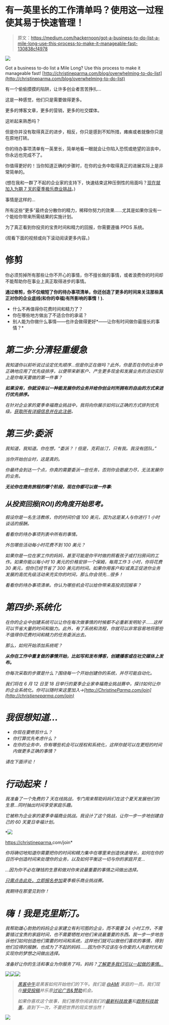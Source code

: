 # 有一英里长的工作清单吗？使用这一过程使其易于快速管理！

> 原文：<https://medium.com/hackernoon/got-a-business-to-do-list-a-mile-long-use-this-process-to-make-it-manageable-fast-130838cf4978>

![](img/9ee84d3c7be587c7af490ca1eea1ae44.png)

Got a business to-do list a Mile Long? Use this process to make it manageable fast! [http://christineparma.com/blog/overwhelming-to-do-list](http://christineparma.com/blog/overwhelming-to-do-list)

有一个偷偷摸摸的陷阱，让许多创业者苦苦挣扎…

这是一种感觉，他们只是需要做得更多。

更多的博客文章，更多的营销，更多的社交媒体。

这听起来熟悉吗？

但是你并没有取得真正的进步，相反，你只是感到不知所措，瘫痪或者就像你只是在原地打转。

你的待办事项清单有一英里长，简单地看一眼就会让你陷入恐慌或绝望的沮丧中，你永远也完成不了。

你值得更好的！当你知道正确的步骤时，在你的业务中取得真正的进展实际上是非常简单的。

(想在我和一群了不起的企业家的支持下，快速结束这种压倒性的局面吗？[现在就加入为期 7 天的夏季极乐商业挑战](https://christineparma.lpages.co/7daychallenge/)。)

事情是这样的…

所有这些“更多”最终会分散你的精力，稀释你努力的效果……尤其是如果你没有一个能给你带来所需结果的实施计划。

为了真正看到你投资的宝贵时间和精力的回报，你需要遵循 PPDS 系统。

(观看下面的视频或向下滚动阅读更多内容。)

# 修剪

你必须剪掉所有那些让你不开心的事情，你不擅长做的事情，或者浪费你的时间却不能帮助你在事业上真正取得进步的事情。

**通过修剪，你不仅缩短了你的待办事项清单，你还创造了更多的时间来关注那些真正对你的企业底线(和你的幸福)有所影响的事情！).**

*   什么不再值得你花费时间和精力了？
*   你在哪些地方做出了不适合你的承诺？
*   别人能为你做什么事情——也许会做得更好*——让你有时间做你最擅长的事情？*

# *第二步:分清轻重缓急*

*我知道你以前听说过设定优先顺序…但是你正在做吗？此外，你是否在你的业务中正确地应用了优先级排序，以便带来新客户、产生更多现金和发展业务的活动实际上是你每天要做的第一件事？*

***如果没有，你就没有以一种能发展你的业务并给你创业时所拥有的自由的方式来进行优先排序。***

*在针对企业家的夏季幸福商业挑战中，我将向你展示如何以正确的方式排列优先级。[获取所有详细信息并在此注册](https://christineparma.lpages.co/7daychallenge/)。*

# *第三步:委派*

*我知道，我知道。你在想，“委派？！但是，克莉丝汀，只有我。我没有团队。”*

*当你开始创业时，这是真的。*

*你最终会到达一个点，你真的需要委派一些任务，否则你会筋疲力尽，无法发展你的业务。*

***无论你在商务旅程的哪个阶段，现在你都可以做一件事:***

## ***从投资回报(ROI)的角度开始思考。***

*假设你是一名生活教练，你的时间价值 100 美元，因为这是某人与你进行 1 小时谈话的报酬。*

*看看你的待办事项列表中所有的事情。*

*外包哪些活动每小时花费不到 100 美元？*

*如果你是一位在家工作的妈妈，甚至可能是你平时做的照看孩子或打扫房间的工作。如果你能以每小时 10 美元的价格安排一个保姆，每周工作 3 小时，你将花费 30 美元，但你已经节省了 300 美元的时间。如果你用客户和/或真正促进你业务发展的高优先级活动来充实你的时间，那么你会领先…很多！*

*看看你的待办事项清单。你认为哪些机会可以给你带来高投资回报率？*

# *第四步:系统化*

*在你的企业中创建系统可以让你在每次做事情的时候都不必重新发明轮子……这样可以节省大量的时间和脑力。此外，有了系统和流程，你就可以非常容易地将那些不值得你花费时间和精力的任务委派出去。*

*那么，如何开始添加系统呢？*

***从你在工作中重复做的事情开始，比如写和发布博客，创建播客或在社交媒体上发布。***

*你每次采取的步骤是什么？围绕每一个开始创建你的系统，并尽可能自动化。*

*我们将在 6 月 12 日至 18 日举行的夏季企业家幸福商业挑战赛中，探讨如何让你的企业系统化。你可以随时来这里加入->[http://ChristineParma.com/join](http://christieneparma.com/join)*

# *我很想知道…*

*   *你现在要修剪什么？*
*   *你打算优先考虑什么？*
*   *在你的业务中，你有哪些机会可以授权和系统化，这样你就可以在更短的时间内做更多正确的事情？*

*请在下面评论！*

# *行动起来！*

*我准备了一个免费的 7 天在线挑战，专门用来帮助妈妈们在这个夏天发展他们的生意…同时抽出时间享受家庭乐趣。*

*它被称为企业家的夏季幸福商业挑战。我设计了这个挑战，让你一步一步地创建自己的 60 天夏日幸福计划。*

*[![](img/ca64b7a816ff51de25c142847c82c130.png)](https://christineparma.lpages.co/7daychallenge/)

[https://christineparma.](https://christineparma.lpages.co/7daychallenge/)com/join* 

*你将确切地知道你需要把你的时间和精力集中在哪里来创造快速增长，如何在你的日历中创造时间来处理你的业务，以及如何平衡这一切与你的家庭开支…*

*…因为你不必在赚钱的生意和做对你来说最重要的事情之间做出选择。*

*[只需点击此处，立即报名参加](https://christineparma.lpages.co/7daychallenge/)夏季极乐商业挑战赛。*

*我期待在那里见到你！*

# *嗨！我是克里斯汀。*

*我帮助雄心勃勃的妈妈企业家建立有利可图的企业，而不需要 24 小时工作，不需要错过宝贵的家庭时间，也不需要牺牲对他们来说最重要的东西。我一步一步地告诉他们如何创造他们需要的时间和系统，这样他们就可以做他们喜欢的事情，得到他们应得的报酬，也成为了不起的妈妈……*因为你不应该在与你爱的人共度时光和实现你的梦想之间做出选择。**

*准备好让你的生活和事业为你服务了吗，妈妈？[了解更多我们可以一起做的事情。](https://christineparma.squarespace.com/work)*

*[![](img/50ef4044ecd4e250b5d50f368b775d38.png)](http://bit.ly/HackernoonFB)**[![](img/979d9a46439d5aebbdcdca574e21dc81.png)](https://goo.gl/k7XYbx)**[![](img/2930ba6bd2c12218fdbbf7e02c8746ff.png)](https://goo.gl/4ofytp)*

> *[黑客中午](http://bit.ly/Hackernoon)是黑客如何开始他们的下午。我们是 [@AMI](http://bit.ly/atAMIatAMI) 家庭的一员。我们现在[接受投稿](http://bit.ly/hackernoonsubmission)并乐意[讨论广告&赞助](mailto:partners@amipublications.com)机会。*
> 
> *如果你喜欢这个故事，我们推荐你阅读我们的[最新科技故事](http://bit.ly/hackernoonlatestt)和[趋势科技故事](https://hackernoon.com/trending)。直到下一次，不要把世界的现实想当然！*

*![](img/be0ca55ba73a573dce11effb2ee80d56.png)*